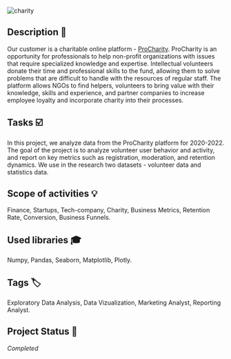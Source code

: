 ![charity](volun.jpg)

## Description :key:
Our customer is a charitable online platform - [ProCharity](https://procharity.ru/). ProCharity is an opportunity for professionals to help non-profit organizations with issues that require specialized knowledge and expertise. Intellectual volunteers donate their time and professional skills to the fund, allowing them to solve problems that are difficult to handle with the resources of regular staff. The platform allows NGOs to find helpers, volunteers to bring value with their knowledge, skills and experience, and partner companies to increase employee loyalty and incorporate charity into their processes.

## Tasks :ballot_box_with_check:
In this project, we analyze data from the ProCharity platform for 2020-2022. The goal of the project is to analyze volunteer user behavior and activity, and report on key metrics such as registration, moderation, and retention dynamics. We use in the research two datasets - volunteer data and statistics data.

## Scope of activities :bulb:
Finance, Startups, Tech-company, Charity, Business Metrics, Retention Rate, Conversion, Business Funnels.


## Used libraries :mortar_board:
Numpy, Pandas, Seaborn, Matplotlib, Plotly.


## Tags :label:
Exploratory Data Analysis, Data Vizualization, Marketing Analyst, Reporting Analyst. 


## Project Status :black_square_button:
_Completed_ 
